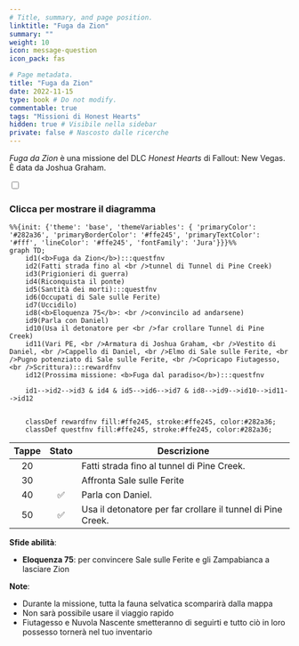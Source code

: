 ```yaml
---
# Title, summary, and page position.
linktitle: "Fuga da Zion"
summary: ""
weight: 10
icon: message-question
icon_pack: fas

# Page metadata.
title: "Fuga da Zion"
date: 2022-11-15
type: book # Do not modify.
commentable: true
tags: "Missioni di Honest Hearts"
hidden: true # Visibile nella sidebar
private: false # Nascosto dalle ricerche
---
```


<div class="fnv">


*Fuga da Zion* è una missione del DLC *Honest Hearts* di Fallout: New Vegas. È data da Joshua Graham.


<section class="chart-collapse">
<input type="checkbox" name="collapse2" id="handle2">
<h3 class="handle">
<label for="handle2">Clicca per mostrare il diagramma</label>
</h3>
<div class="content">

```mermaid
%%{init: {'theme': 'base', 'themeVariables': { 'primaryColor': '#282a36', 'primaryBorderColor': '#ffe245', 'primaryTextColor': '#fff', 'lineColor': '#ffe245', 'fontFamily': 'Jura'}}}%%
graph TD;
    id1(<b>Fuga da Zion</b>):::questfnv
    id2(Fatti strada fino al <br />tunnel di Tunnel di Pine Creek)
    id3(Prigionieri di guerra)
    id4(Riconquista il ponte)
    id5(Santità dei morti):::questfnv
    id6(Occupati di Sale sulle Ferite)
    id7(Uccidilo) 
    id8(<b>Eloquenza 75</b>: <br />convincilo ad andarsene)
    id9(Parla con Daniel)
    id10(Usa il detonatore per <br />far crollare Tunnel di Pine Creek)
    id11(Vari PE, <br />Armatura di Joshua Graham, <br />Vestito di Daniel, <br />Cappello di Daniel, <br />Elmo di Sale sulle Ferite, <br />Pugno potenziato di Sale sulle Ferite, <br />Copricapo Fiutagesso, <br />Scrittura):::rewardfnv
    id12(Prossima missione: <b>Fuga dal paradiso</b>):::questfnv
    
    id1-->id2-->id3 & id4 & id5-->id6-->id7 & id8-->id9-->id10-->id11-->id12
    
    
    classDef rewardfnv fill:#ffe245, stroke:#ffe245, color:#282a36;
    classDef questfnv fill:#ffe245, stroke:#ffe245, color:#282a36;
```

</div>
</section>

| Tappe |       Stato        | Descrizione |
|:-----:|:------------------:| ----------- |
|                           20                          |            | Fatti strada fino al tunnel di Pine Creek.                                                                                                                                  |
|                           30                          |            | Affronta Sale sulle Ferite                                                                                                                                                  |
|                           40                          | :white_check_mark: | Parla con Daniel.                                                                                                                                                           |
|                           50                          | :white_check_mark: | Usa il detonatore per far crollare il tunnel di Pine Creek.                                                                                                                 |



**Sfide abilità**:
- **Eloquenza 75**: per convincere Sale sulle Ferite e gli Zampabianca a lasciare Zion



**Note**:
- Durante la missione, tutta la fauna selvatica scomparirà dalla mappa
- Non sarà possibile usare il viaggio rapido
- Fiutagesso e Nuvola Nascente smetteranno di seguirti e tutto ciò in loro possesso tornerà nel tuo inventario 


</div>


